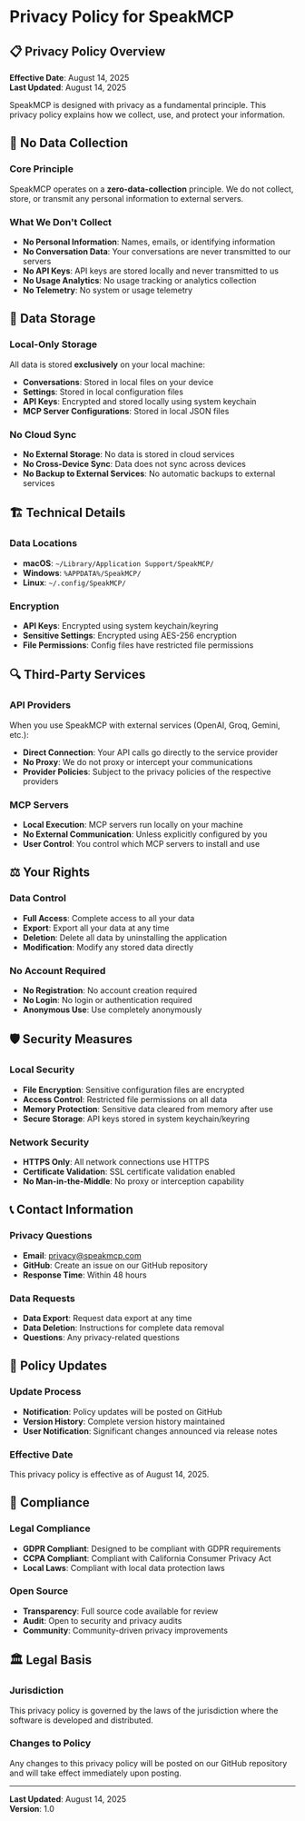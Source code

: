 # Privacy Policy for SpeakMCP

## 📋 Privacy Policy Overview

**Effective Date**: August 14, 2025  
**Last Updated**: August 14, 2025

SpeakMCP is designed with privacy as a fundamental principle. This privacy policy explains how we collect, use, and protect your information.

## 🚫 **No Data Collection**

### Core Principle
SpeakMCP operates on a **zero-data-collection** principle. We do not collect, store, or transmit any personal information to external servers.

### What We Don't Collect
- **No Personal Information**: Names, emails, or identifying information
- **No Conversation Data**: Your conversations are never transmitted to our servers
- **No API Keys**: API keys are stored locally and never transmitted to us
- **No Usage Analytics**: No usage tracking or analytics collection
- **No Telemetry**: No system or usage telemetry

## 🔐 **Data Storage**

### Local-Only Storage
All data is stored **exclusively** on your local machine:
- **Conversations**: Stored in local files on your device
- **Settings**: Stored in local configuration files
- **API Keys**: Encrypted and stored locally using system keychain
- **MCP Server Configurations**: Stored in local JSON files

### No Cloud Sync
- **No External Storage**: No data is stored in cloud services
- **No Cross-Device Sync**: Data does not sync across devices
- **No Backup to External Services**: No automatic backups to external services

## 🏗️ **Technical Details**

### Data Locations
- **macOS**: `~/Library/Application Support/SpeakMCP/`
- **Windows**: `%APPDATA%/SpeakMCP/`
- **Linux**: `~/.config/SpeakMCP/`

### Encryption
- **API Keys**: Encrypted using system keychain/keyring
- **Sensitive Settings**: Encrypted using AES-256 encryption
- **File Permissions**: Config files have restricted file permissions

## 🔍 **Third-Party Services**

### API Providers
When you use SpeakMCP with external services (OpenAI, Groq, Gemini, etc.):
- **Direct Connection**: Your API calls go directly to the service provider
- **No Proxy**: We do not proxy or intercept your communications
- **Provider Policies**: Subject to the privacy policies of the respective providers

### MCP Servers
- **Local Execution**: MCP servers run locally on your machine
- **No External Communication**: Unless explicitly configured by you
- **User Control**: You control which MCP servers to install and use

## ⚖️ **Your Rights**

### Data Control
- **Full Access**: Complete access to all your data
- **Export**: Export all your data at any time
- **Deletion**: Delete all data by uninstalling the application
- **Modification**: Modify any stored data directly

### No Account Required
- **No Registration**: No account creation required
- **No Login**: No login or authentication required
- **Anonymous Use**: Use completely anonymously

## 🛡️ **Security Measures**

### Local Security
- **File Encryption**: Sensitive configuration files are encrypted
- **Access Control**: Restricted file permissions on all data
- **Memory Protection**: Sensitive data cleared from memory after use
- **Secure Storage**: API keys stored in system keychain/keyring

### Network Security
- **HTTPS Only**: All network connections use HTTPS
- **Certificate Validation**: SSL certificate validation enabled
- **No Man-in-the-Middle**: No proxy or interception capability

## 📞 **Contact Information**

### Privacy Questions
- **Email**: privacy@speakmcp.com
- **GitHub**: Create an issue on our GitHub repository
- **Response Time**: Within 48 hours

### Data Requests
- **Data Export**: Request data export at any time
- **Data Deletion**: Instructions for complete data removal
- **Questions**: Any privacy-related questions

## 🔄 **Policy Updates**

### Update Process
- **Notification**: Policy updates will be posted on GitHub
- **Version History**: Complete version history maintained
- **User Notification**: Significant changes announced via release notes

### Effective Date
This privacy policy is effective as of August 14, 2025.

## 📄 **Compliance**

### Legal Compliance
- **GDPR Compliant**: Designed to be compliant with GDPR requirements
- **CCPA Compliant**: Compliant with California Consumer Privacy Act
- **Local Laws**: Compliant with local data protection laws

### Open Source
- **Transparency**: Full source code available for review
- **Audit**: Open to security and privacy audits
- **Community**: Community-driven privacy improvements

## 🏛️ **Legal Basis**

### Jurisdiction
This privacy policy is governed by the laws of the jurisdiction where the software is developed and distributed.

### Changes to Policy
Any changes to this privacy policy will be posted on our GitHub repository and will take effect immediately upon posting.

---

**Last Updated**: August 14, 2025  
**Version**: 1.0
